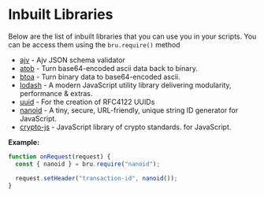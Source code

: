 # Inbuilt Libraries

Below are the list of inbuilt libraries that you can use you in your scripts. You can be access them using the `bru.require()` method

- [ajv](https://www.npmjs.com/package/ajv) - Ajv JSON schema validator
- [atob](https://www.npmjs.com/package/atob) -  Turn base64-encoded ascii data back to binary.
- [btoa](https://www.npmjs.com/package/btoa) -  Turn binary data to base64-encoded ascii.
- [lodash](https://lodash.com) -  A modern JavaScript utility library delivering modularity, performance & extras.
- [uuid](https://www.npmjs.com/package/uuid) -  For the creation of RFC4122 UUIDs
- [nanoid](https://www.npmjs.com/package/nanoid) - A tiny, secure, URL-friendly, unique string ID generator for JavaScript.
- [crypto-js](https://www.npmjs.com/package/crypto-js) - JavaScript library of crypto standards. for JavaScript.


**Example:**
```javascript
function onRequest(request) {
  const { nanoid } = bru.require("nanoid");

  request.setHeader("transaction-id", nanoid());
}
```